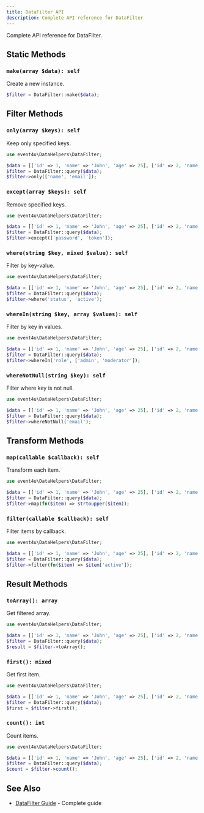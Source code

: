 ```yaml
---
title: DataFilter API
description: Complete API reference for DataFilter
---
```


Complete API reference for DataFilter.

## Static Methods

### `make(array $data): self`

Create a new instance.

```php
$filter = DataFilter::make($data);
```

## Filter Methods

### `only(array $keys): self`

Keep only specified keys.

```php
use event4u\DataHelpers\DataFilter;

$data = [['id' => 1, 'name' => 'John', 'age' => 25], ['id' => 2, 'name' => 'Jane', 'age' => 30]];
$filter = DataFilter::query($data);
$filter->only(['name', 'email']);
```

### `except(array $keys): self`

Remove specified keys.

```php
use event4u\DataHelpers\DataFilter;

$data = [['id' => 1, 'name' => 'John', 'age' => 25], ['id' => 2, 'name' => 'Jane', 'age' => 30]];
$filter = DataFilter::query($data);
$filter->except(['password', 'token']);
```

### `where(string $key, mixed $value): self`

Filter by key-value.

```php
use event4u\DataHelpers\DataFilter;

$data = [['id' => 1, 'name' => 'John', 'age' => 25], ['id' => 2, 'name' => 'Jane', 'age' => 30]];
$filter = DataFilter::query($data);
$filter->where('status', 'active');
```

### `whereIn(string $key, array $values): self`

Filter by key in values.

```php
use event4u\DataHelpers\DataFilter;

$data = [['id' => 1, 'name' => 'John', 'age' => 25], ['id' => 2, 'name' => 'Jane', 'age' => 30]];
$filter = DataFilter::query($data);
$filter->whereIn('role', ['admin', 'moderator']);
```

### `whereNotNull(string $key): self`

Filter where key is not null.

```php
use event4u\DataHelpers\DataFilter;

$data = [['id' => 1, 'name' => 'John', 'age' => 25], ['id' => 2, 'name' => 'Jane', 'age' => 30]];
$filter = DataFilter::query($data);
$filter->whereNotNull('email');
```

## Transform Methods

### `map(callable $callback): self`

Transform each item.

```php
use event4u\DataHelpers\DataFilter;

$data = [['id' => 1, 'name' => 'John', 'age' => 25], ['id' => 2, 'name' => 'Jane', 'age' => 30]];
$filter = DataFilter::query($data);
$filter->map(fn($item) => strtoupper($item));
```

### `filter(callable $callback): self`

Filter items by callback.

```php
use event4u\DataHelpers\DataFilter;

$data = [['id' => 1, 'name' => 'John', 'age' => 25], ['id' => 2, 'name' => 'Jane', 'age' => 30]];
$filter = DataFilter::query($data);
$filter->filter(fn($item) => $item['active']);
```

## Result Methods

### `toArray(): array`

Get filtered array.

```php
use event4u\DataHelpers\DataFilter;

$data = [['id' => 1, 'name' => 'John', 'age' => 25], ['id' => 2, 'name' => 'Jane', 'age' => 30]];
$filter = DataFilter::query($data);
$result = $filter->toArray();
```

### `first(): mixed`

Get first item.

```php
use event4u\DataHelpers\DataFilter;

$data = [['id' => 1, 'name' => 'John', 'age' => 25], ['id' => 2, 'name' => 'Jane', 'age' => 30]];
$filter = DataFilter::query($data);
$first = $filter->first();
```

### `count(): int`

Count items.

```php
use event4u\DataHelpers\DataFilter;

$data = [['id' => 1, 'name' => 'John', 'age' => 25], ['id' => 2, 'name' => 'Jane', 'age' => 30]];
$filter = DataFilter::query($data);
$count = $filter->count();
```

## See Also

- [DataFilter Guide](/main-classes/data-filter/) - Complete guide

